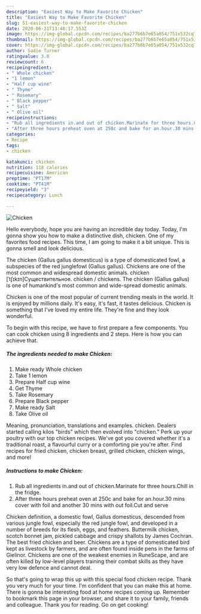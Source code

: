 ```yaml
---
description: "Easiest Way to Make Favorite Chicken"
title: "Easiest Way to Make Favorite Chicken"
slug: 51-easiest-way-to-make-favorite-chicken
date: 2020-06-21T13:48:17.553Z
image: https://img-global.cpcdn.com/recipes/ba277b6b7e65a054/751x532cq70/chicken-recipe-main-photo.jpg
thumbnail: https://img-global.cpcdn.com/recipes/ba277b6b7e65a054/751x532cq70/chicken-recipe-main-photo.jpg
cover: https://img-global.cpcdn.com/recipes/ba277b6b7e65a054/751x532cq70/chicken-recipe-main-photo.jpg
author: Sadie Turner
ratingvalue: 3.8
reviewcount: 6
recipeingredient:
- " Whole chicken"
- "1 lemon"
- "Half cup wine"
- " Thyme"
- " Rosemary"
- " Black pepper"
- " Salt"
- " Olive oil"
recipeinstructions:
- "Rub all ingredients in.and out of chicken.Marinate for three hours.Chill in the fridge."
- "After three hours preheat oven at 250c and bake for an.hour.30 mins cover with foil and another 30 mins with out foil.Cut and serve"
categories:
- Recipe
tags:
- chicken

katakunci: chicken 
nutrition: 118 calories
recipecuisine: American
preptime: "PT17M"
cooktime: "PT41M"
recipeyield: "3"
recipecategory: Lunch

---
```



![Chicken](https://img-global.cpcdn.com/recipes/ba277b6b7e65a054/751x532cq70/chicken-recipe-main-photo.jpg)

Hello everybody, hope you are having an incredible day today. Today, I'm gonna show you how to make a distinctive dish, chicken. One of my favorites food recipes. This time, I am going to make it a bit unique. This is gonna smell and look delicious.

The chicken (Gallus gallus domesticus) is a type of domesticated fowl, a subspecies of the red junglefowl (Gallus gallus). Chickens are one of the most common and widespread domestic animals. chicken [ˈtʃɪkɪn]Существительное. chicken / chickens. The chicken (Gallus gallus) is one of humankind&#39;s most common and wide-spread domestic animals.

Chicken is one of the most popular of current trending meals in the world. It is enjoyed by millions daily. It's easy, it's fast, it tastes delicious. Chicken is something that I've loved my entire life. They're fine and they look wonderful.


To begin with this recipe, we have to first prepare a few components. You can cook chicken using 8 ingredients and 2 steps. Here is how you can achieve that.

<!--inarticleads1-->

##### The ingredients needed to make Chicken:

1. Make ready  Whole chicken
1. Take 1 lemon
1. Prepare Half cup wine
1. Get  Thyme
1. Take  Rosemary
1. Prepare  Black pepper
1. Make ready  Salt
1. Take  Olive oil


Meaning, pronunciation, translations and examples. chicken. Dealers started calling kilos &#34;birds&#34; which then evolved into &#34;chicken.&#34; Perk up your poultry with our top chicken recipes. We&#39;ve got you covered whether it&#39;s a traditional roast, a flavourful curry or a comforting pie you&#39;re after. Find recipes for fried chicken, chicken breast, grilled chicken, chicken wings, and more! 

<!--inarticleads2-->

##### Instructions to make Chicken:

1. Rub all ingredients in.and out of chicken.Marinate for three hours.Chill in the fridge.
1. After three hours preheat oven at 250c and bake for an.hour.30 mins cover with foil and another 30 mins with out foil.Cut and serve


Chicken definition, a domestic fowl, Gallus domesticus, descended from various jungle fowl, especially the red jungle fowl, and developed in a number of breeds for its flesh, eggs, and feathers. Buttermilk chicken, scotch bonnet jam, pickled cabbage and crispy shallots by James Cochran. The best fried chicken and beer. Chickens are a type of domesticated bird kept as livestock by farmers, and are often found inside pens in the farms of Gielinor. Chickens are one of the weakest enemies in RuneScape, and are often killed by low-level players training their combat skills as they have very low defence and cannot deal. 

So that's going to wrap this up with this special food chicken recipe. Thank you very much for your time. I'm confident that you can make this at home. There is gonna be interesting food at home recipes coming up. Remember to bookmark this page in your browser, and share it to your family, friends and colleague. Thank you for reading. Go on get cooking!
